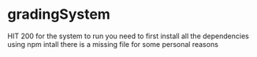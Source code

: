 # gradingSystem
HIT 200
for the system to run you need to first install all the dependencies using npm intall
there is a missing file for some personal reasons
